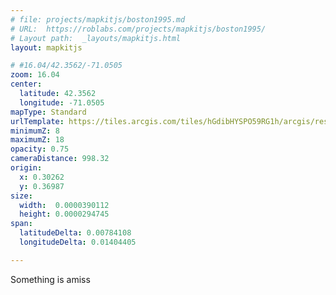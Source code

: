```yaml
---
# file: projects/mapkitjs/boston1995.md
# URL:  https://roblabs.com/projects/mapkitjs/boston1995/
# Layout path:  _layouts/mapkitjs.html
layout: mapkitjs

# #16.04/42.3562/-71.0505
zoom: 16.04
center:
  latitude: 42.3562
  longitude: -71.0505
mapType: Standard
urlTemplate: https://tiles.arcgis.com/tiles/hGdibHYSPO59RG1h/arcgis/rest/services/BW_Orthos_Tile_Package/MapServer/tile/{z}/{y}/{x}
minimumZ: 8
maximumZ: 18
opacity: 0.75
cameraDistance: 998.32
origin: 
  x: 0.30262
  y: 0.36987
size:
  width:  0.0000390112
  height: 0.0000294745
span:
  latitudeDelta: 0.00784108
  longitudeDelta: 0.01404405

---
```


Something is amiss
